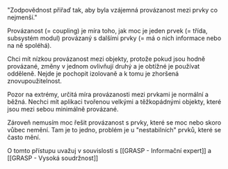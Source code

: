"Zodpovědnost přiřaď tak, aby byla vzájemná provázanost mezi prvky co nejmenší."

Provázanost (= coupling) je míra toho, jak moc je jeden prvek (= třída, subsystém modul) provázaný s dalšími prvky (= má o nich informace nebo na ně spoléhá).

Chci mít nízkou provázanost mezi objekty, protože pokud jsou hodně provázané, změny v jednom ovlivňují druhý a je obtížné je používat odděleně. Nejde je pochopit izolovaně a k tomu je zhoršená znovupoužitelnost.

Pozor na extrémy, určitá míra provázanosti mezi prvkami je normální a běžná. Nechci mít aplikaci tvořenou velkými a těžkopádnými objekty, které jsou mezi sebou minimálně provázané.

Zároveň nemusím moc řešit provázanost s prvky, které se moc nebo skoro vůbec nemění. Tam je to jedno, problém je u "nestabilních" prvků, které se často mění.

O tomto přístupu uvažuj v souvislosti s [[GRASP - Informační expert]] a [[GRASP - Vysoká soudržnost]]
